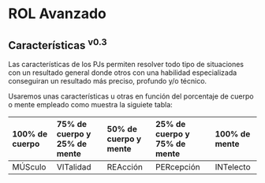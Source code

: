 # ROL Avanzado
## Características <sup>v0.3</sup>

Las características de los PJs permiten resolver todo tipo de situaciones con un resultado general donde otros con una habilidad especializada conseguiran un resultado más preciso, profundo y/o técnico.

Usaremos unas características u otras en función del porcentaje de cuerpo o mente empleado como muestra la siguiete tabla:

| 100% de cuerpo | 75% de cuerpo y 25% de mente | 50% de cuerpo y mente | 25% de cuerpo y 75% de mente | 100% de mente | 
| :---- | :---- | :---- | :---- | :---- |
| MÚSculo | VITalidad | REAcción | PERcepción | INTelecto |
